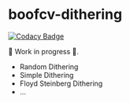 # boofcv-dithering

[![Codacy Badge](https://app.codacy.com/project/badge/Grade/aed9c383f7c544cfb77ef47263459411)](https://www.codacy.com/gh/nelson-mig-l/boofcv-dithering/dashboard?utm_source=github.com&amp;utm_medium=referral&amp;utm_content=nelson-mig-l/boofcv-dithering&amp;utm_campaign=Badge_Grade)

:construction: Work in progress :construction:.

* Random Dithering
* Simple Dithering
* Floyd Steinberg Dithering
* ...